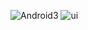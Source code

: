 ![Android3](https://github.com/infinityboy-ux/AndroidTutorial/assets/76679490/6f23215f-58e3-4ddb-a6bc-6f8f07239be4)
![ui](https://github.com/infinityboy-ux/AndroidTutorial/assets/76679490/476b020f-7995-408c-9652-1561c98f586f)

